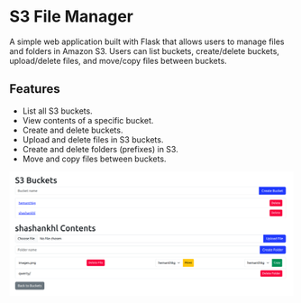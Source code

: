 # S3 File Manager

A simple web application built with Flask that allows users to manage files and folders in Amazon S3. Users can list buckets, create/delete buckets, upload/delete files, and move/copy files between buckets.

## Features

- List all S3 buckets.
- View contents of a specific bucket.
- Create and delete buckets.
- Upload and delete files in S3 buckets.
- Create and delete folders (prefixes) in S3.
- Move and copy files between buckets.

![S3 File Manager Interface](image.png)
